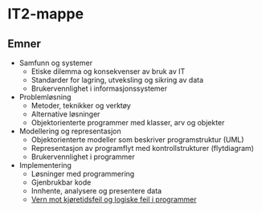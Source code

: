 # IT2-mappe

## Emner

- Samfunn og systemer
    - Etiske dilemma og konsekvenser av bruk av IT
    - Standarder for lagring, utveksling og sikring av data
    - Brukervennlighet i informasjonssystemer
- Problemløsning
    - Metoder, teknikker og verktøy
    - Alternative løsninger
    - Objektorienterte programmer med klasser, arv og objekter
- Modellering og representasjon
    - Objektorienterte modeller som beskriver programstruktur (UML)
    - Representasjon av programflyt med kontrollstrukturer (flytdiagram)
    - Brukervennlighet i programmer
- Implementering
    - Løsninger med programmering
    - Gjenbrukbar kode
    - Innhente, analysere og presentere data
    - [Vern mot kjøretidsfeil og logiske feil i programmer](./implementering/feilhaandtering.md)